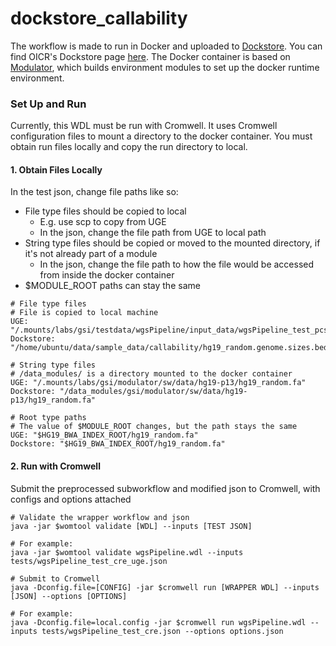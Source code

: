 # dockstore_callability

The workflow is made to run in Docker and uploaded to [Dockstore](https://docs.dockstore.org/en/develop/getting-started/getting-started.html).
You can find OICR's Dockstore page [here](https://dockstore.org/organizations/OICR).
The Docker container is based on [Modulator](https://gitlab.oicr.on.ca/ResearchIT/modulator), which builds environment modules to set up the docker runtime environment.

### Set Up and Run
Currently, this WDL must be run with Cromwell. 
It uses Cromwell configuration files to mount a directory to the docker container.
You must obtain run files locally and copy the run directory to local.

#### 1. Obtain Files Locally
In the test json, change file paths like so:
- File type files should be copied to local
    - E.g. use scp to copy from UGE
    - In the json, change the file path from UGE to local path
- String type files should be copied or moved to the mounted directory, if it's not already part of a module
    - In the json, change the file path to how the file would be accessed from inside the docker container
- $MODULE_ROOT paths can stay the same
```
# File type files
# File is copied to local machine
UGE: "/.mounts/labs/gsi/testdata/wgsPipeline/input_data/wgsPipeline_test_pcsi/hg19_random.genome.sizes.bed"
Dockstore: "/home/ubuntu/data/sample_data/callability/hg19_random.genome.sizes.bed"
 
# String type files
# /data_modules/ is a directory mounted to the docker container
UGE: "/.mounts/labs/gsi/modulator/sw/data/hg19-p13/hg19_random.fa"
Dockstore: "/data_modules/gsi/modulator/sw/data/hg19-p13/hg19_random.fa"
 
# Root type paths
# The value of $MODULE_ROOT changes, but the path stays the same
UGE: "$HG19_BWA_INDEX_ROOT/hg19_random.fa"
Dockstore: "$HG19_BWA_INDEX_ROOT/hg19_random.fa"
```

#### 2. Run with Cromwell
Submit the preprocessed subworkflow and modified json to Cromwell, with configs and options attached
```
# Validate the wrapper workflow and json
java -jar $womtool validate [WDL] --inputs [TEST JSON]
 
# For example:
java -jar $womtool validate wgsPipeline.wdl --inputs tests/wgsPipeline_test_cre_uge.json

# Submit to Cromwell
java -Dconfig.file=[CONFIG] -jar $cromwell run [WRAPPER WDL] --inputs [JSON] --options [OPTIONS]
 
# For example:
java -Dconfig.file=local.config -jar $cromwell run wgsPipeline.wdl --inputs tests/wgsPipeline_test_cre.json --options options.json
```
